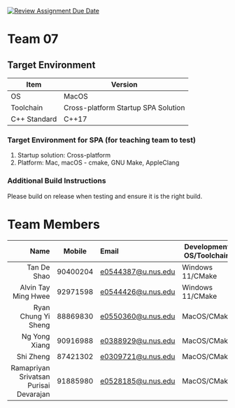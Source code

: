 [![Review Assignment Due Date](https://classroom.github.com/assets/deadline-readme-button-24ddc0f5d75046c5622901739e7c5dd533143b0c8e959d652212380cedb1ea36.svg)](https://classroom.github.com/a/B246QqbV)
# Team 07

## Target Environment

Item | Version
-|-
OS | MacOS
Toolchain | Cross-platform Startup SPA Solution
C++ Standard | C++17

### Target Environment for SPA (for teaching team to test)

1. Startup solution: Cross-platform
2. Platform: Mac, macOS - cmake, GNU Make, AppleClang

### Additional Build Instructions

Please build on release when testing and ensure it is the right build.

# Team Members

Name | Mobile | Email | Development OS/Toolchain
-:|:-:|:-|-|
Tan De Shao | 90400204 | e0544387@u.nus.edu | Windows 11/CMake
Alvin Tay Ming Hwee | 92971598 |  e0544426@u.nus.edu | Windows 11/CMake
Ryan Chung Yi Sheng | 88869830 | e0550360@u.nus.edu | MacOS/CMake
Ng Yong Xiang | 90916988 | e0388929@u.nus.edu | MacOS/CMake
Shi Zheng | 87421302 | e0309721@u.nus.edu | MacOS/CMake
Ramapriyan Srivatsan Purisai Devarajan | 91885980 | e0528185@u.nus.edu | MacOS/CMake
